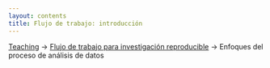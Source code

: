 ```yaml
---
layout: contents
title: Flujo de trabajo: introducción
---
```


<a name="Contenido"></a>

[Teaching](../../teaching) &rarr; [Flujo de trabajo para investigación reproducible](../../flujo-de-trabajo/flujo-de-trabajo) &rarr; Enfoques del proceso de análisis de datos
